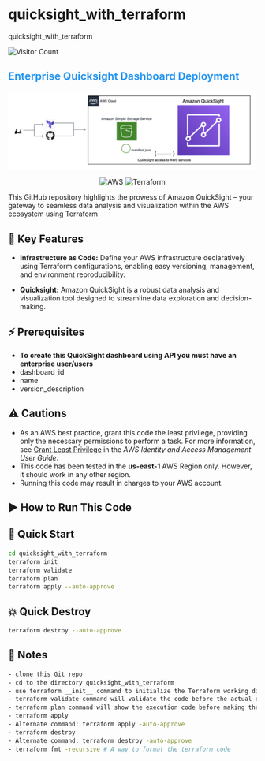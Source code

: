 # quicksight_with_terraform
quicksight_with_terraform

![Visitor Count](https://img.shields.io/badge/Visitor-Count?style=social&label=VisitorCount&labelColor=abcdef&color=fedcba&cacheSeconds=3600)

<p align="center">
<h2><span style="color: #2B98F0;">Enterprise Quicksight Dashboard Deployment</span></h2>
</p>

![quicksight](https://github.com/ValAug/quicksight_with_terraform/blob/main/QS-DIAGRAM.png)

<p align="center">
  <img src="https://img.shields.io/badge/-AWS-000000?style=flat&logo=Amazon%20AWS&logoColor=FF9900" alt="AWS">
  <img src="https://img.shields.io/badge/-Terraform-000000?style=flat&logo=Terraform" alt="Terraform">
</p>

This GitHub repository highlights the prowess of Amazon QuickSight – your gateway to seamless data analysis and visualization within the AWS ecosystem using Terraform

## 🔑 Key Features

- **Infrastructure as Code:** Define your AWS infrastructure declaratively using Terraform configurations, enabling easy versioning, management, and environment reproducibility.

- **Quicksight:** Amazon QuickSight is a robust data analysis and visualization tool designed to streamline data exploration and decision-making.


## ⚡️ Prerequisites

- **To create this QuickSight dashboard using API you must have an enterprise user/users**
- dashboard_id
- name
- version_description

## ⚠️ Cautions

- As an AWS best practice, grant this code the least privilege, providing only the necessary permissions to perform a task. For more information, see [Grant Least Privilege](https://docs.aws.amazon.com/IAM/latest/UserGuide/best-practices.html#grant-least-privilege) in the *AWS Identity and Access Management User Guide*.
- This code has been tested in the __us-east-1__ AWS Region only. However, it should work in any other region.
- Running this code may result in charges to your AWS account.

## ▶️ How to Run This Code

## 🚀 Quick Start

```bash
cd quicksight_with_terraform
terraform init
terraform validate
terraform plan
terraform apply --auto-approve
```

## 💥 Quick Destroy
```bash
terraform destroy --auto-approve
```

## 📌 Notes
```bash
- clone this Git repo
- cd to the directory quicksight_with_terraform
- use terraform __init__ command to initialize the Terraform working directory and to download plugins for a provider (aws)
- terraform validate command will validate the code before the actual deployment
- terraform plan command will show the execution code before making the actual deployment
- terraform apply
- Alternate command: terraform apply -auto-approve
- terraform destroy
- Alternate command: terraform destroy -auto-approve
- terraform fmt -recursive # A way to format the terraform code
